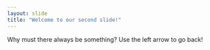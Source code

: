 ```yaml
---
layout: slide
title: "Welcome to our second slide!"
---
```

Why must there always be something?
Use the left arrow to go back!
